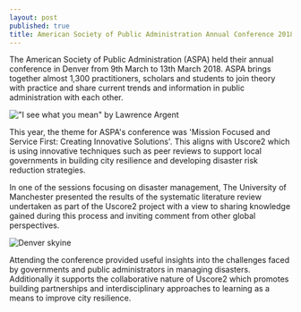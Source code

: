 ```yaml
---
layout: post
published: true
title: American Society of Public Administration Annual Conference 2018
---
```

The American Society of Public Administration (ASPA) held their annual conference in Denver from 9th March to 13th March 2018. ASPA brings together almost 1,300 practitioners, scholars and students to join theory with practice and share current trends and information in public administration with each other. 

!["I see what you mean" by Lawrence Argent]({{site.baseurl}}/media/IMG_20180309_071130.jpg)

This year, the theme for ASPA's conference was 'Mission Focused and Service First: Creating Innovative Solutions'. This aligns with Uscore2 which is using innovative techniques such as peer reviews to support local governments in building city resilience and developing disaster risk reduction strategies. 

In one of the sessions focusing on disaster management, The University of Manchester presented the results of the systematic literature review undertaken as part of the Uscore2 project with a view to sharing knowledge gained during this process and inviting comment from other global perspectives. 

![Denver skyine]({{site.baseurl}}/media/IMG_20180316_085824.jpg)

Attending the conference provided useful insights into the challenges faced by governments and public administrators in managing disasters. Additionally it supports the collaborative nature of Uscore2 which promotes building partnerships and interdisciplinary approaches to learning as a means to improve city resilience.
